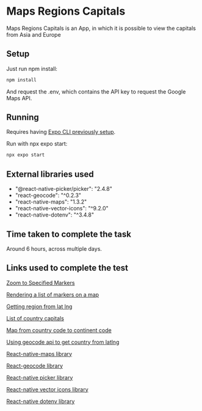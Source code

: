 # Maps Regions Capitals

Maps Regions Capitals is an App, in which it is possible to view the capitals from Asia and Europe

## Setup

Just run npm install:

```bash
npm install
```
And request the .env, which contains the API key to request the Google Maps API.

## Running

Requires having [Expo CLI previously setup](https://docs.expo.dev/get-started/installation/).

Run with npx expo start:

```bash
npx expo start
```

## External libraries used

* "@react-native-picker/picker": "2.4.8"
* "react-geocode": "^0.2.3"
* "react-native-maps": "1.3.2"
* "react-native-vector-icons": "^9.2.0"
* "react-native-dotenv": "^3.4.8"

## Time taken to complete the task

Around 6 hours, across multiple days.

## Links used to complete the test

[Zoom to Specified Markers](https://github.com/react-native-maps/react-native-maps#zoom-to-specified-markers)

[Rendering a list of markers on a map](https://github.com/react-native-maps/react-native-maps#rendering-a-list-of-markers-on-a-map)

[Getting region from lat lng](https://developers.google.com/maps/documentation/javascript/examples/geocoding-reverse)

[List of country capitals](http://techslides.com/demos/country-capitals.json)

[Map from country code to continent code](http://country.io/continent.json)

[Using geocode api to get country from latlng](https://stackoverflow.com/a/31143413)

[React-native-maps library](https://www.npmjs.com/package/react-native-maps)

[React-geocode library](https://www.npmjs.com/package/react-geocode)

[React-native picker library](https://www.npmjs.com/package/@react-native-picker/picker)

[React-native vector icons library](https://www.npmjs.com/package/react-native-vector-icons)

[React-native dotenv library](https://www.npmjs.com/package/react-native-dotenv)